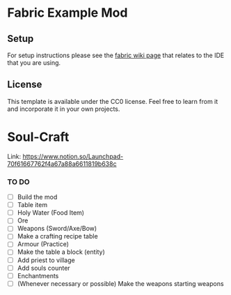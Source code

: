 # Fabric Example Mod

## Setup

For setup instructions please see the [fabric wiki page](https://fabricmc.net/wiki/tutorial:setup) that relates to the IDE that you are using.

## License

This template is available under the CC0 license. Feel free to learn from it and incorporate it in your own projects.
# Soul-Craft
Link: https://www.notion.so/Launchpad-70f61667762f4a67a88a6611819b638c

### TO DO

- [ ] Build the mod
- [ ] Table item
- [ ] Holy Water (Food Item)
- [ ] Ore
- [ ] Weapons (Sword/Axe/Bow)
- [ ] Make a crafting recipe table
- [ ] Armour (Practice)
- [ ] Make the table a block (entity)
- [ ] Add priest to village
- [ ] Add souls counter
- [ ] Enchantments
- [ ] (Whenever necessary or possible) Make the weapons starting weapons
